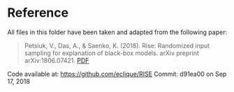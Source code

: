 # Reference
All files in this folder have been taken and adapted from the following paper:

> Petsiuk, V., Das, A., & Saenko, K. (2018). Rise: Randomized input sampling for explanation of black-box models. arXiv preprint arXiv:1806.07421.
[PDF](https://arxiv.org/pdf/1806.07421.pdf)

Code available at: https://github.com/eclique/RISE
Commit: d91ea00 on Sep 17, 2018